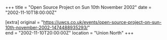 +++
title = "Open Source Project on Sun 10th November 2002"
date = "2002-11-10T18:00:00Z"

[extra]
original = "https://uwcs.co.uk/events/open-source-project-on-sun-10th-november-2002-1474488935293/"    
end = "2002-11-10T20:00:00Z"
location = "Union North"
+++



